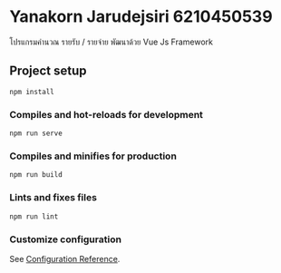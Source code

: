 # Yanakorn Jarudejsiri 6210450539

โปรแกรมคำนวณ รายรับ / รายจ่าย พัฒนาด้วย Vue Js Framework

## Project setup
```
npm install
```

### Compiles and hot-reloads for development
```
npm run serve
```

### Compiles and minifies for production
```
npm run build
```

### Lints and fixes files
```
npm run lint
```

### Customize configuration
See [Configuration Reference](https://cli.vuejs.org/config/).
